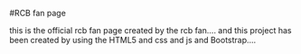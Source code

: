 #RCB fan page

this is the official rcb fan page created by the rcb fan.... and this project has been created by using the HTML5 and css and js and Bootstrap....
